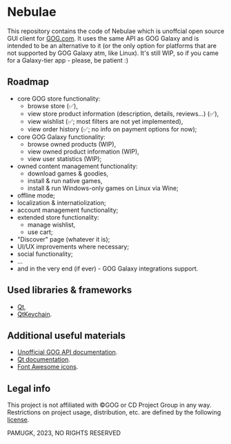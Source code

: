 # Nebulae

This repository contains the code of Nebulae which is unoffcial open source GUI client for [GOG.com](https://www.gog.com). It uses the same API as GOG Galaxy and is intended to be an alternative to it (or the only option for platforms that are not supported by GOG Galaxy atm, like Linux).
It's still WIP, so if you came for a Galaxy-tier app - please, be patient :)

## Roadmap

* core GOG store functionality:
	- browse store (✅),
	- view store product information (description, details, reviews...) (✅),
	- view wishlist (✅; most filters are not yet implemented),
	- view order history (✅; no info on payment options for now);
* core GOG Galaxy functionality:
	- browse owned products (WIP),
	- view owned product information (WIP),
	- view user statistics (WIP);	
* owned content management functionality:
	- download games & goodies,
	- install & run native games,
	- install & run Windows-only games on Linux via Wine;
* offline mode;
* localization & internatiolization;
* account management functionality;
* extended store functionality:
	- manage wishlist,
	- use cart;
* "Discover" page (whatever it is);
* UI/UX improvements where necessary;
* social functionality;
* ...
* and in the very end (if ever) - GOG Galaxy integrations support.

## Used libraries & frameworks

* [Qt](https://www.qt.io/),
* [QtKeychain](https://github.com/frankosterfeld/qtkeychain/).

## Additional useful materials

* [Unofficial GOG API documentation](https://gogapidocs.readthedocs.io/en/latest/#).
* [Qt documentation](https://doc.qt.io/).
* [Font Awesome icons](https://fontawesome.com/).

## Legal info

This project is not affiliated with ©GOG or CD Project Group in any way. Restrictions on project usage, distribution, etc. are defined by the following [license](./LICENSE).

PAMUGK, 2023, NO RIGHTS RESERVED
